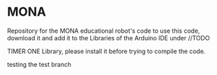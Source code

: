 # MONA
Repository for the MONA educational robot's code
to use this code, download it and add it to the Libraries of the Arduino IDE under //TODO

TIMER ONE Library, please install it before trying to compile the code.

testing the test branch
